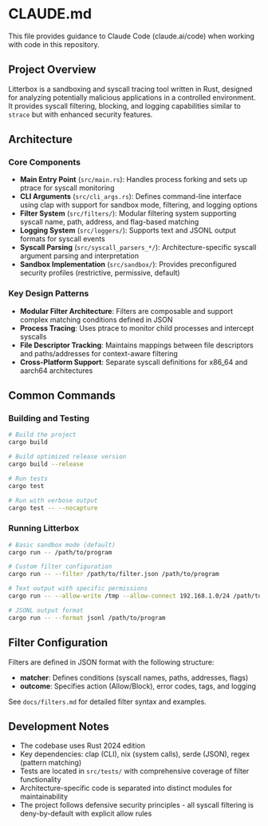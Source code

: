 # CLAUDE.md

This file provides guidance to Claude Code (claude.ai/code) when working with code in this repository.

## Project Overview

Litterbox is a sandboxing and syscall tracing tool written in Rust, designed for analyzing potentially malicious applications in a controlled environment. It provides syscall filtering, blocking, and logging capabilities similar to `strace` but with enhanced security features.

## Architecture

### Core Components

- **Main Entry Point** (`src/main.rs`): Handles process forking and sets up ptrace for syscall monitoring
- **CLI Arguments** (`src/cli_args.rs`): Defines command-line interface using clap with support for sandbox mode, filtering, and logging options
- **Filter System** (`src/filters/`): Modular filtering system supporting syscall name, path, address, and flag-based matching
- **Logging System** (`src/loggers/`): Supports text and JSONL output formats for syscall events
- **Syscall Parsing** (`src/syscall_parsers_*/`): Architecture-specific syscall argument parsing and interpretation
- **Sandbox Implementation** (`src/sandbox/`): Provides preconfigured security profiles (restrictive, permissive, default)

### Key Design Patterns

- **Modular Filter Architecture**: Filters are composable and support complex matching conditions defined in JSON
- **Process Tracing**: Uses ptrace to monitor child processes and intercept syscalls
- **File Descriptor Tracking**: Maintains mappings between file descriptors and paths/addresses for context-aware filtering
- **Cross-Platform Support**: Separate syscall definitions for x86_64 and aarch64 architectures

## Common Commands

### Building and Testing
```bash
# Build the project
cargo build

# Build optimized release version
cargo build --release

# Run tests
cargo test

# Run with verbose output
cargo test -- --nocapture
```

### Running Litterbox
```bash
# Basic sandbox mode (default)
cargo run -- /path/to/program

# Custom filter configuration
cargo run -- --filter /path/to/filter.json /path/to/program

# Text output with specific permissions
cargo run -- --allow-write /tmp --allow-connect 192.168.1.0/24 /path/to/program

# JSONL output format
cargo run -- --format jsonl /path/to/program
```

## Filter Configuration

Filters are defined in JSON format with the following structure:
- **matcher**: Defines conditions (syscall names, paths, addresses, flags)
- **outcome**: Specifies action (Allow/Block), error codes, tags, and logging

See `docs/filters.md` for detailed filter syntax and examples.

## Development Notes

- The codebase uses Rust 2024 edition
- Key dependencies: clap (CLI), nix (system calls), serde (JSON), regex (pattern matching)
- Tests are located in `src/tests/` with comprehensive coverage of filter functionality
- Architecture-specific code is separated into distinct modules for maintainability
- The project follows defensive security principles - all syscall filtering is deny-by-default with explicit allow rules